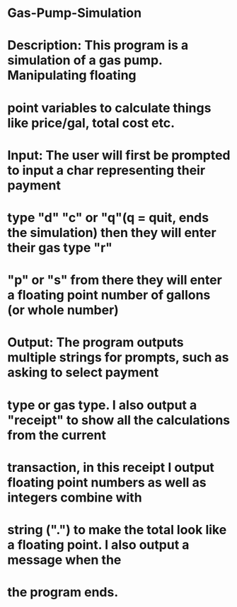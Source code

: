 # Gas-Pump-Simulation
# Description: This program is a simulation of a gas pump. Manipulating floating
# point variables to calculate things like price/gal, total cost etc.
# Input: The user will first be prompted to input a char representing their payment
# type "d" "c" or "q"(q = quit, ends the simulation) then they will enter their gas type "r"
# "p" or "s" from there they will enter a floating point number of gallons (or whole number)
# Output: The program outputs multiple strings for prompts, such as asking to select payment
# type or gas type. I also output a "receipt" to show all the calculations from the current
# transaction, in this receipt I output floating point numbers as well as integers combine with
# string (".") to make the total look like a floating point. I also output a message when the
# the program ends.
